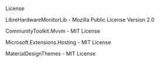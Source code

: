License

LibreHardwareMonitorLib - Mozilla Public License Version 2.0

CommunityToolkit.Mvvm - MIT License

Microsoft.Extensions.Hosting - MIT License

MaterialDesignThemes - MIT License
